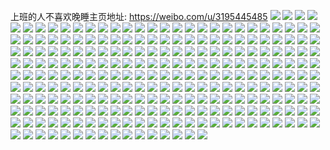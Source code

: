 上班的人不喜欢晚睡主页地址: https://weibo.com/u/3195445485 
![](https://wx4.sinaimg.cn/mw2000/be76a0edgy1h93vpdkoouj20u0140n47.jpg) 
![](https://wx4.sinaimg.cn/mw2000/be76a0edgy1h93gizn250j20u0140af1.jpg) 
![](https://wx4.sinaimg.cn/mw2000/be76a0edgy1h8yia69aj4j20u0140dlf.jpg) 
![](https://wx4.sinaimg.cn/mw2000/be76a0edgy1h8onwp5i1fj20u0140aiu.jpg) 
![](https://wx4.sinaimg.cn/mw2000/be76a0edgy1h82rznt5zdj20u0140qei.jpg) 
![](https://wx4.sinaimg.cn/mw2000/be76a0edgy1h82rzoq96zj20u0140guz.jpg) 
![](https://wx4.sinaimg.cn/mw2000/be76a0edgy1h82rzqeaekj20u00u0n2l.jpg) 
![](https://wx4.sinaimg.cn/mw2000/be76a0edgy1h7r7g95igaj20u00z1787.jpg) 
![](https://wx4.sinaimg.cn/mw2000/be76a0edgy1h7ow3k7xcqj20u014043k.jpg) 
![](https://wx4.sinaimg.cn/mw2000/be76a0edgy1h7li9wioosj20u00xs104.jpg) 
![](https://wx4.sinaimg.cn/mw2000/be76a0edgy1h7ilprq9d9j20rv0zzq4g.jpg) 
![](https://wx4.sinaimg.cn/mw2000/be76a0edgy1h7ilq4d5j5j20u00yb795.jpg) 
![](https://wx4.sinaimg.cn/mw2000/be76a0edgy1h7goikbb7kj21400u0q56.jpg) 
![](https://wx4.sinaimg.cn/mw2000/be76a0edgy1h7fie86htvj21400u0afz.jpg) 
![](https://wx4.sinaimg.cn/mw2000/be76a0edgy1h7fie93mxxj21400u0wg6.jpg) 
![](https://wx4.sinaimg.cn/mw2000/be76a0edgy1h7fie6km0oj21400u0q8u.jpg) 
![](https://wx4.sinaimg.cn/mw2000/be76a0edgy1h7b1nsx67rj20u00u0q7y.jpg) 
![](https://wx4.sinaimg.cn/mw2000/be76a0edgy1h7b1onofcej20u00u0tdq.jpg) 
![](https://wx4.sinaimg.cn/mw2000/be76a0edgy1h78o2j2mdlj20u0140q47.jpg) 
![](https://wx4.sinaimg.cn/mw2000/be76a0edgy1h78o2ig4esj20u0140aaz.jpg) 
![](https://wx4.sinaimg.cn/mw2000/be76a0edgy1h73v5k9mblj20u01sywhs.jpg) 
![](https://wx4.sinaimg.cn/mw2000/be76a0edgy1h71ge24q7xj20u0140gv7.jpg) 
![](https://wx4.sinaimg.cn/mw2000/be76a0edgy1h6rciutudfj20rg0vndgy.jpg) 
![](https://wx4.sinaimg.cn/mw2000/be76a0edgy1h6rcitcj0fj20rv1u741e.jpg) 
![](https://wx4.sinaimg.cn/mw2000/be76a0edgy1h6rcivlanpj20rx1kbjty.jpg) 
![](https://wx4.sinaimg.cn/mw2000/be76a0edgy1h6oq56gatbj213u0tutbo.jpg) 
![](https://wx4.sinaimg.cn/mw2000/be76a0edgy1h6nst0v7a3j20u01407ac.jpg) 
![](https://wx4.sinaimg.cn/mw2000/be76a0edgy1h6lkyioipnj20u00ucjvx.jpg) 
![](https://wx4.sinaimg.cn/mw2000/be76a0edgy1h6gsrweis8j20u00u0wk9.jpg) 
![](https://wx4.sinaimg.cn/mw2000/be76a0edgy1h6gsryjgbhj20wi0tpjwh.jpg) 
![](https://wx4.sinaimg.cn/mw2000/be76a0edgy1h6gss31bnxj20u00v8gob.jpg) 
![](https://wx4.sinaimg.cn/mw2000/be76a0edgy1h6ali694rvj20u0140agf.jpg) 
![](https://wx4.sinaimg.cn/mw2000/be76a0edgy1h65f70a97tj21400u0dm0.jpg) 
![](https://wx4.sinaimg.cn/mw2000/be76a0edgy1h65f47j8kkj20u01syteq.jpg) 
![](https://wx4.sinaimg.cn/mw2000/be76a0edgy1h4y6yfgmgxj20u01hcgzk.jpg) 
![](https://wx4.sinaimg.cn/mw2000/be76a0edgy1h4y6ygm2ipj21400u0dml.jpg) 
![](https://wx4.sinaimg.cn/mw2000/be76a0edgy1h4y6wlrkz5j20m80m8jts.jpg) 
![](https://wx4.sinaimg.cn/mw2000/be76a0edgy1h4y6y20873j20m80m8gns.jpg) 
![](https://wx4.sinaimg.cn/mw2000/be76a0edgy1h4iycrghu7j20u0140488.jpg) 
![](https://wx4.sinaimg.cn/mw2000/be76a0edgy1h4iyct1jzxj20u00vu0xo.jpg) 
![](https://wx4.sinaimg.cn/mw2000/be76a0edgy1h4fj3bg7xkj215f0o20vj.jpg) 
![](https://wx4.sinaimg.cn/mw2000/be76a0edgy1h4a155nf47j21400u042t.jpg) 
![](https://wx4.sinaimg.cn/mw2000/be76a0edgy1h3ztckcf5aj20u0140zul.jpg) 
![](https://wx4.sinaimg.cn/mw2000/be76a0edgy1h3k6srcdd6j21hc0u0dou.jpg) 
![](https://wx4.sinaimg.cn/mw2000/be76a0edgy1h3k6spi06ej21hc0u07lg.jpg) 
![](https://wx4.sinaimg.cn/mw2000/be76a0edgy1h3elb0wv6oj21hc0u0k2y.jpg) 
![](https://wx4.sinaimg.cn/mw2000/be76a0edgy1h3dnxn5h20j20u0140wn6.jpg) 
![](https://wx4.sinaimg.cn/mw2000/be76a0edgy1h3dnxo6qexj20u00wizq3.jpg) 
![](https://wx4.sinaimg.cn/mw2000/be76a0edgy1h3dnxphnuwj20u0140dnq.jpg) 
![](https://wx4.sinaimg.cn/mw2000/be76a0edgy1h3dnxqddnbj20u01400yf.jpg) 
![](https://wx4.sinaimg.cn/mw2000/be76a0edgy1h3dnxs1lgzj20u0140qbl.jpg) 
![](https://wx4.sinaimg.cn/mw2000/be76a0edgy1h37yrd3seaj21400u011n.jpg) 
![](https://wx4.sinaimg.cn/mw2000/be76a0edgy1h31i21gbvuj20u00u00xf.jpg) 
![](https://wx4.sinaimg.cn/mw2000/be76a0edgy1h2vigzo5hnj21400u0wj1.jpg) 
![](https://wx4.sinaimg.cn/mw2000/be76a0edgy1h2nbpgj6bkj21400u00yp.jpg) 
![](https://wx4.sinaimg.cn/mw2000/be76a0edgy1h0fjz0qbnbj20u0140456.jpg) 
![](https://wx4.sinaimg.cn/mw2000/be76a0edgy1h0fjz1flacj20u0140ago.jpg) 
![](https://wx4.sinaimg.cn/mw2000/be76a0edgy1h0fjz361sxj20u0140alv.jpg) 
![](https://wx4.sinaimg.cn/mw2000/be76a0edgy1gzntgb3773j20mv0rfn08.jpg) 
![](https://wx4.sinaimg.cn/mw2000/be76a0edgy1gz72pf26iqj21o0280x6p.jpg) 
![](https://wx4.sinaimg.cn/mw2000/be76a0edgy1gyxdrbqncoj21400u0dij.jpg) 
![](https://wx4.sinaimg.cn/mw2000/be76a0edgy1gyxdrb2bufj21400u0grs.jpg) 
![](https://wx4.sinaimg.cn/mw2000/be76a0edgy1gyuywmc73vj21400u010y.jpg) 
![](https://wx4.sinaimg.cn/mw2000/be76a0edgy1gyfpojhapbj20u0140dnr.jpg) 
![](https://wx4.sinaimg.cn/mw2000/be76a0edgy1gyfpokmglyj21400u043y.jpg) 
![](https://wx4.sinaimg.cn/mw2000/be76a0edgy1gy9uo7f07hj23402c0e82.jpg) 
![](https://wx4.sinaimg.cn/mw2000/be76a0edgy1gy22yc6nwfj21400u0qa9.jpg) 
![](https://wx4.sinaimg.cn/mw2000/be76a0edgy1gy22ycsdxcj20u0140ah9.jpg) 
![](https://wx4.sinaimg.cn/mw2000/be76a0edgy1gy22ydf4r6j20u00znwpa.jpg) 
![](https://wx4.sinaimg.cn/mw2000/be76a0edgy1gxzejjyzvpj22yo1o01ky.jpg) 
![](https://wx4.sinaimg.cn/mw2000/be76a0edgy1gxzejmo0pjj23402c0u0x.jpg) 
![](https://wx4.sinaimg.cn/mw2000/be76a0edgy1gxzejr3stqj23402c0npe.jpg) 
![](https://wx4.sinaimg.cn/mw2000/be76a0edgy1gxdm87uojvj24tg3c7kju.jpg) 
![](https://wx4.sinaimg.cn/mw2000/003ufLljgy1gv87tyai87j63402c0qv902.jpg) 
![](https://wx4.sinaimg.cn/mw2000/003ufLljgy1gv5zbm0qpvj62c03401kz02.jpg) 
![](https://wx4.sinaimg.cn/mw2000/003ufLljgy1gv08ombiabj62c02c0npe02.jpg) 
![](https://wx4.sinaimg.cn/mw2000/003ufLljgy1gunfwdd5cgj62c02c04qq02.jpg) 
![](https://wx4.sinaimg.cn/mw2000/003ufLljgy1gudxa64xnxj60u014044502.jpg) 
![](https://wx4.sinaimg.cn/mw2000/003ufLljgy1gudxaglmkpj60u014012e02.jpg) 
![](https://wx4.sinaimg.cn/mw2000/003ufLljgy1gudxa8d9waj60u0140wjo02.jpg) 
![](https://wx4.sinaimg.cn/mw2000/003ufLljgy1gu9e85mtpvj61400u0dqm02.jpg) 
![](https://wx4.sinaimg.cn/mw2000/be76a0edgy1gu1brtr9cfj22c0340e82.jpg) 
![](https://wx4.sinaimg.cn/mw2000/be76a0edgy1gu1brwonycj22c0340e82.jpg) 
![](https://wx4.sinaimg.cn/mw2000/be76a0edgy1gu18a3bylbj21o02807wi.jpg) 
![](https://wx4.sinaimg.cn/mw2000/be76a0edgy1gtmyg14bc8j20kw197tbv.jpg) 
![](https://wx4.sinaimg.cn/mw2000/be76a0edgy1gtgvmlmyygj20u014mth0.jpg) 
![](https://wx4.sinaimg.cn/mw2000/be76a0edgy1gtgvmfevzej20u014047k.jpg) 
![](https://wx4.sinaimg.cn/mw2000/be76a0edgy1gtgvmc39gdj20u014446d.jpg) 
![](https://wx4.sinaimg.cn/mw2000/be76a0edgy1gtgvmqvt5wj20u01407ed.jpg) 
![](https://wx4.sinaimg.cn/mw2000/be76a0edgy1gtgvmh1dz4j21400u0tfl.jpg) 
![](https://wx4.sinaimg.cn/mw2000/003ufLljgy1gszm3npb7wj60u0140jy302.jpg) 
![](https://wx4.sinaimg.cn/mw2000/be76a0edgy1gsnsuissalj20jw0iawjc.jpg) 
![](https://wx4.sinaimg.cn/mw2000/be76a0edgy1gsd981nt3aj21o0280b2c.jpg) 
![](https://wx4.sinaimg.cn/mw2000/003ufLljgy1gsd982pq10j63402c0b2902.jpg) 
![](https://wx4.sinaimg.cn/mw2000/be76a0edgy1gsd984z2itj23402c0hdt.jpg) 
![](https://wx4.sinaimg.cn/mw2000/be76a0edgy1grsflt9ouhj22801o0qv8.jpg) 
![](https://wx4.sinaimg.cn/mw2000/be76a0edgy1grsfmiffqvj23402c0x6q.jpg) 
![](https://wx4.sinaimg.cn/mw2000/be76a0edgy1grddr8ec75j21400u0qfr.jpg) 
![](https://wx4.sinaimg.cn/mw2000/be76a0edgy1gqxfsc0polj2340340hef.jpg) 
![](https://wx4.sinaimg.cn/mw2000/be76a0edgy1gqw8164o24j20n01ds7wh.jpg) 
![](https://wx4.sinaimg.cn/mw2000/be76a0edgy1gqsaryjojwj22c02c01kx.jpg) 
![](https://wx4.sinaimg.cn/mw2000/be76a0edgy1gqp9szetczj21sc2dsx6p.jpg) 
![](https://wx4.sinaimg.cn/mw2000/be76a0edgy1gqp9rsph4dj22801o0qv7.jpg) 
![](https://wx4.sinaimg.cn/mw2000/be76a0edgy1gqp9s2q8q3j22c0340b2j.jpg) 
![](https://wx4.sinaimg.cn/mw2000/be76a0edgy1gqp9s7tzvwj22c0340b2j.jpg) 
![](https://wx4.sinaimg.cn/mw2000/be76a0edgy1gqp9sbs5cvj22c0340b2e.jpg) 
![](https://wx4.sinaimg.cn/mw2000/be76a0edgy1gqp9sdht82j23402c07wh.jpg) 
![](https://wx4.sinaimg.cn/mw2000/be76a0edgy1gqp9sfc2hdj23402c0qtq.jpg) 
![](https://wx4.sinaimg.cn/mw2000/be76a0edgy1gqp9si9lqsj23402c01l2.jpg) 
![](https://wx4.sinaimg.cn/mw2000/be76a0edgy1gqp9vapdy3j23402c01ky.jpg) 
![](https://wx4.sinaimg.cn/mw2000/be76a0edgy1gqh6hlkxyyj23402c01l8.jpg) 
![](https://wx4.sinaimg.cn/mw2000/be76a0edgy1gqh6ho4o59j22c02c0x6p.jpg) 
![](https://wx4.sinaimg.cn/mw2000/be76a0edgy1gqehw9zbpbj20nf08edg8.jpg) 
![](https://wx4.sinaimg.cn/mw2000/be76a0edgy1gq6pymmdd0j21400u0gvm.jpg) 
![](https://wx4.sinaimg.cn/mw2000/be76a0edgy1gq5k3hn74vj21400u0q9d.jpg) 
![](https://wx4.sinaimg.cn/mw2000/be76a0edgy1gq35t5t7tfj21400u0dqt.jpg) 
![](https://wx4.sinaimg.cn/mw2000/be76a0edgy1gpu3n0yt9wj21400u0n3h.jpg) 
![](https://wx4.sinaimg.cn/mw2000/be76a0edgy1gpqf7t8uhnj20sg0gg759.jpg) 
![](https://wx4.sinaimg.cn/mw2000/be76a0edgy1gpqf7sl9lwj20sg0gcace.jpg) 
![](https://wx4.sinaimg.cn/mw2000/be76a0edgy1gpqf7trlurj20sg0n8752.jpg) 
![](https://wx4.sinaimg.cn/mw2000/be76a0edgy1gpnni7qw0hj23402c0dty.jpg) 
![](https://wx4.sinaimg.cn/mw2000/be76a0edgy1gph7f01t5yj21sc2ds4qu.jpg) 
![](https://wx4.sinaimg.cn/mw2000/be76a0edgy1gph7fi2gs2j22c0340npl.jpg) 
![](https://wx4.sinaimg.cn/mw2000/be76a0edgy1gph7f2vbroj23402c0b2j.jpg) 
![](https://wx4.sinaimg.cn/mw2000/be76a0edgy1gph7fe8o4dj23402c0npk.jpg) 
![](https://wx4.sinaimg.cn/mw2000/be76a0edgy1gph7ey3jggj2280280hdy.jpg) 
![](https://wx4.sinaimg.cn/mw2000/be76a0edgy1gph7f6e4tbj23402c0npn.jpg) 
![](https://wx4.sinaimg.cn/mw2000/be76a0edgy1gph7fblp66j23402c0npk.jpg) 
![](https://wx4.sinaimg.cn/mw2000/be76a0edgy1gph7f8sdwhj22c02c0hdy.jpg) 
![](https://wx4.sinaimg.cn/mw2000/be76a0edgy1gph7fl63c2j23402c0kju.jpg) 
![](https://wx4.sinaimg.cn/mw2000/be76a0edgy1gouofrxx6xj21sc2dse82.jpg) 
![](https://wx4.sinaimg.cn/mw2000/be76a0edgy1gouofqx8yzj21sc2dshdu.jpg) 
![](https://wx4.sinaimg.cn/mw2000/be76a0edgy1goqk5k2csxj21400u0wkj.jpg) 
![](https://wx4.sinaimg.cn/mw2000/be76a0edgy1goqk5krfb7j21400u0jxp.jpg) 
![](https://wx4.sinaimg.cn/mw2000/be76a0edgy1goqk5lmhhij20u0140479.jpg) 
![](https://wx4.sinaimg.cn/mw2000/be76a0edgy1goqk5m1ng8j20hi095gm0.jpg) 
![](https://wx4.sinaimg.cn/mw2000/be76a0edgy1gokvcg0m0xj23402c04qp.jpg) 
![](https://wx4.sinaimg.cn/mw2000/be76a0edgy1gojfhosd6bj23402c0npd.jpg) 
![](https://wx4.sinaimg.cn/mw2000/be76a0edgy1goipcsre98j20pf0f9dhx.jpg) 
![](https://wx4.sinaimg.cn/mw2000/be76a0edgy1goeq76fggpj20op0hejuh.jpg) 
![](https://wx4.sinaimg.cn/mw2000/be76a0edgy1goc82bcwgrj20u0140q7z.jpg) 
![](https://wx4.sinaimg.cn/mw2000/be76a0edgy1go9wqvo1zrj20mp0nfjus.jpg) 
![](https://wx4.sinaimg.cn/mw2000/be76a0edgy1go9wqw6bzsj20n010gjv4.jpg) 
![](https://wx4.sinaimg.cn/mw2000/be76a0edly1gnwphh6yr6j21400u0wi4.jpg) 
![](https://wx4.sinaimg.cn/mw2000/be76a0edgy1gnf7c1f7odj23402c0u0y.jpg) 
![](https://wx4.sinaimg.cn/mw2000/be76a0edgy1gn75fph7thj23402c0hck.jpg) 
![](https://wx4.sinaimg.cn/mw2000/be76a0edgy1gn75frkkjdj23402c0qv5.jpg) 
![](https://wx4.sinaimg.cn/mw2000/be76a0edgy1gn604xj00yj21o0280qv5.jpg) 
![](https://wx4.sinaimg.cn/mw2000/be76a0edgy1gn6053f1wtj21o02807wi.jpg) 
![](https://wx4.sinaimg.cn/mw2000/be76a0edgy1gn60556ydmj21o0280npd.jpg) 
![](https://wx4.sinaimg.cn/mw2000/be76a0edgy1gn6056q4vej21o0280npd.jpg) 
![](https://wx4.sinaimg.cn/mw2000/be76a0edgy1gn6058sizej23402c0e81.jpg) 
![](https://wx4.sinaimg.cn/mw2000/be76a0edgy1gn606scyglj21o0280u0x.jpg) 
![](https://wx4.sinaimg.cn/mw2000/be76a0edgy1gn606u2jnxj22801o04qq.jpg) 
![](https://wx4.sinaimg.cn/mw2000/be76a0edgy1gn606pw8a0j23402c0b2a.jpg) 
![](https://wx4.sinaimg.cn/mw2000/be76a0edgy1gn609egb0dj22801o01ky.jpg) 
![](https://wx4.sinaimg.cn/mw2000/be76a0edgy1gn5i67icu3j23402c0wp6.jpg) 
![](https://wx4.sinaimg.cn/mw2000/be76a0edly1gn2bh6uu6nj21400u04bj.jpg) 
![](https://wx4.sinaimg.cn/mw2000/be76a0edgy1gmqyrt6nsoj22ye1l4wxo.jpg) 
![](https://wx4.sinaimg.cn/mw2000/be76a0edgy1gmczygx0s8j213u0tugtk.jpg) 
![](https://wx4.sinaimg.cn/mw2000/be76a0edgy1gmbtj3m6azj21400u049k.jpg) 
![](https://wx4.sinaimg.cn/mw2000/be76a0edgy1gm7n4jpo5ij20sg0cbdge.jpg) 
![](https://wx4.sinaimg.cn/mw2000/be76a0edgy1glpw1bvo7ij20uf0u0dps.jpg) 
![](https://wx4.sinaimg.cn/mw2000/be76a0edgy1glpw1atzabj20u0140q9l.jpg) 
![](https://wx4.sinaimg.cn/mw2000/be76a0edgy1glovnm65z1j23402c01lc.jpg) 
![](https://wx4.sinaimg.cn/mw2000/be76a0edgy1glovnvdn47j22b92ume8a.jpg) 
![](https://wx4.sinaimg.cn/mw2000/be76a0edgy1glovnzrsgpj23402c0e83.jpg) 
![](https://wx4.sinaimg.cn/mw2000/be76a0edgy1glovo2w7lbj22c0340hdu.jpg) 
![](https://wx4.sinaimg.cn/mw2000/be76a0edgy1glnet9oun2j21400u0k2t.jpg) 
![](https://wx4.sinaimg.cn/mw2000/be76a0edgy1glneta47xrj21400u0k1t.jpg) 
![](https://wx4.sinaimg.cn/mw2000/be76a0edgy1glnet949h9j21400u0k0g.jpg) 
![](https://wx4.sinaimg.cn/mw2000/be76a0edgy1glnetat65bj21400u0dtm.jpg) 
![](https://wx4.sinaimg.cn/mw2000/be76a0edgy1glnetba1wsj21400u0h0h.jpg) 
![](https://wx4.sinaimg.cn/mw2000/be76a0edgy1glnetbvdguj21400u0asm.jpg) 
![](https://wx4.sinaimg.cn/mw2000/be76a0edgy1glnetdie7mj21400u012b.jpg) 
![](https://wx4.sinaimg.cn/mw2000/be76a0edgy1glnetchwxkj21400u0wm5.jpg) 
![](https://wx4.sinaimg.cn/mw2000/be76a0edgy1glnetd1ckej20u00ygwlo.jpg) 
![](https://wx4.sinaimg.cn/mw2000/be76a0edly1gllh7w1ofwj22c0340npd.jpg) 
![](https://wx4.sinaimg.cn/mw2000/be76a0edgy1glk0br4j94j20u0140tmw.jpg) 
![](https://wx4.sinaimg.cn/mw2000/be76a0edgy1glk0d1yclyj20u01407jd.jpg) 
![](https://wx4.sinaimg.cn/mw2000/be76a0edgy1glk0buta1tj20u0140k8d.jpg) 
![](https://wx4.sinaimg.cn/mw2000/be76a0edgy1glk0bwq345j20u0140dwo.jpg) 
![](https://wx4.sinaimg.cn/mw2000/be76a0edgy1glggygwmvpj21nz227u10.jpg) 
![](https://wx4.sinaimg.cn/mw2000/be76a0edgy1glggydt70tj21o02804qs.jpg) 
![](https://wx4.sinaimg.cn/mw2000/be76a0edgy1gl89n0wz9qj23402c07wi.jpg) 
![](https://wx4.sinaimg.cn/mw2000/be76a0edgy1gl89n8eiz7j21y32q7b2a.jpg) 
![](https://wx4.sinaimg.cn/mw2000/be76a0edgy1gl2t5wkos1j20u0140ted.jpg) 
![](https://wx4.sinaimg.cn/mw2000/be76a0edgy1gl2t5vtiy3j20u0140wli.jpg) 
![](https://wx4.sinaimg.cn/mw2000/be76a0edgy1gkvz5ruquoj20rv1fru0x.jpg) 
![](https://wx4.sinaimg.cn/mw2000/be76a0edgy1gkvgmmdtfrj23402c0kjl.jpg) 
![](https://wx4.sinaimg.cn/mw2000/be76a0edgy1gkvgmox53jj229v2c6b2b.jpg) 
![](https://wx4.sinaimg.cn/mw2000/be76a0edgy1gktmuyjjxfj20u0140dns.jpg) 
![](https://wx4.sinaimg.cn/mw2000/be76a0edgy1gkt5tegh6nj21400u0dtp.jpg) 
![](https://wx4.sinaimg.cn/mw2000/be76a0edgy1gksjbqwj2mj20u00u043k.jpg) 
![](https://wx4.sinaimg.cn/mw2000/be76a0edgy1gkqa9bwa4vj20o80o87r5.jpg) 
![](https://wx4.sinaimg.cn/mw2000/be76a0edgy1gkqaagmx56j216n16ou0y.jpg) 
![](https://wx4.sinaimg.cn/mw2000/be76a0edgy1gkqa9irvarj216o16o4qr.jpg) 
![](https://wx4.sinaimg.cn/mw2000/be76a0edgy1gkqa9etndvj216n16j7wi.jpg) 
![](https://wx4.sinaimg.cn/mw2000/be76a0edgy1gkqa9avwxmj216o1kwnpe.jpg) 
![](https://wx4.sinaimg.cn/mw2000/be76a0edgy1gkqa9h2344j216o16o1ky.jpg) 
![](https://wx4.sinaimg.cn/mw2000/be76a0edgy1gkjqv4i9f6j20u10u0gr4.jpg) 
![](https://wx4.sinaimg.cn/mw2000/be76a0edgy1gkjqv2uaa9j20u10u0tgx.jpg) 
![](https://wx4.sinaimg.cn/mw2000/be76a0edgy1gkjqv9qjhqj20u0140kbp.jpg) 
![](https://wx4.sinaimg.cn/mw2000/be76a0edgy1gkjr1n84d8j20u0140h25.jpg) 
![](https://wx4.sinaimg.cn/mw2000/be76a0edgy1gkio98d01pj216o1kwu0y.jpg) 
![](https://wx4.sinaimg.cn/mw2000/be76a0edgy1gkio91gkn6j216o1kwb2b.jpg) 
![](https://wx4.sinaimg.cn/mw2000/be76a0edgy1gkio9hqvh6j216o1kwb2b.jpg) 
![](https://wx4.sinaimg.cn/mw2000/be76a0edgy1gkioa0ivtvj216o1kwb2b.jpg) 
![](https://wx4.sinaimg.cn/mw2000/be76a0edgy1gki4ajva6fj216n16oqv6.jpg) 
![](https://wx4.sinaimg.cn/mw2000/be76a0edgy1gki4alngfej216o1kwhdu.jpg) 
![](https://wx4.sinaimg.cn/mw2000/be76a0edgy1gki4aif3vtj216o1kw4qq.jpg) 
![](https://wx4.sinaimg.cn/mw2000/be76a0edgy1gki4amssltj216o1kw7wi.jpg) 
![](https://wx4.sinaimg.cn/mw2000/be76a0edgy1gki4aq4853j216n16ox6p.jpg) 
![](https://wx4.sinaimg.cn/mw2000/be76a0edgy1gki4aou8foj216o1kwhdu.jpg) 
![](https://wx4.sinaimg.cn/mw2000/be76a0edgy1gkfn5n5x5xj21400u04b0.jpg) 
![](https://wx4.sinaimg.cn/mw2000/be76a0edgy1gkbqs8fn9zj20kk0reqdq.jpg) 
![](https://wx4.sinaimg.cn/mw2000/be76a0edgy1gkb9zdkdnoj20mz0rg0u9.jpg) 
![](https://wx4.sinaimg.cn/mw2000/be76a0edgy1gkb9zflz8aj21400u0k1p.jpg) 
![](https://wx4.sinaimg.cn/mw2000/be76a0edgy1gkb01o4yayj21400u0wrj.jpg) 
![](https://wx4.sinaimg.cn/mw2000/be76a0edgy1gkb01jznu6j21400u0guz.jpg) 
![](https://wx4.sinaimg.cn/mw2000/be76a0edgy1gkb01fkr6ej21400u0dot.jpg) 
![](https://wx4.sinaimg.cn/mw2000/be76a0edgy1gkb01m370yj21400u0k5g.jpg) 
![](https://wx4.sinaimg.cn/mw2000/be76a0edgy1gkb01ggsdrj20u00u0q8y.jpg) 
![](https://wx4.sinaimg.cn/mw2000/be76a0edgy1gkb01ow419j20u00u179f.jpg) 
![](https://wx4.sinaimg.cn/mw2000/be76a0edgy1gk9zj4tx4gj21o02801l2.jpg) 
![](https://wx4.sinaimg.cn/mw2000/be76a0edgy1gk9zj8metxj21o0280hdy.jpg) 
![](https://wx4.sinaimg.cn/mw2000/be76a0edgy1gk915l1qt2j21400u0qc9.jpg) 
![](https://wx4.sinaimg.cn/mw2000/be76a0edgy1gk915mwub2j21400u0k27.jpg) 
![](https://wx4.sinaimg.cn/mw2000/be76a0edgy1gk8ybm9xwnj21400u00z6.jpg) 
![](https://wx4.sinaimg.cn/mw2000/be76a0edgy1gk8ybpisw4j21hc0u0wsx.jpg) 
![](https://wx4.sinaimg.cn/mw2000/be76a0edgy1gk5yukb68vj21o0280x6p.jpg) 
![](https://wx4.sinaimg.cn/mw2000/be76a0edgy1gk5yuj7ka7j21o0280kjl.jpg) 
![](https://wx4.sinaimg.cn/mw2000/be76a0edgy1gk52t2ve55j21400u0djd.jpg) 
![](https://wx4.sinaimg.cn/mw2000/be76a0edgy1gk52t29tgmj20u00u012s.jpg) 
![](https://wx4.sinaimg.cn/mw2000/be76a0edgy1gk20qdpnawj21400u0dk0.jpg) 
![](https://wx4.sinaimg.cn/mw2000/be76a0edgy1gk0rt8gx7gj21400u0wj8.jpg) 
![](https://wx4.sinaimg.cn/mw2000/be76a0edgy1gjwrlwux11j23k02o0u0z.jpg) 
![](https://wx4.sinaimg.cn/mw2000/be76a0edgy1gjst205isyj23k02o0hdv.jpg) 
![](https://wx4.sinaimg.cn/mw2000/be76a0edgy1gjnwkdi7a4j21400u0gva.jpg) 
![](https://wx4.sinaimg.cn/mw2000/be76a0edgy1gjlsx24pdsj21400u0gzh.jpg) 
![](https://wx4.sinaimg.cn/mw2000/be76a0edgy1gjd84dxsx7j21400u076u.jpg) 
![](https://wx4.sinaimg.cn/mw2000/be76a0edgy1gjd84fbc5tj21400u0ju5.jpg) 
![](https://wx4.sinaimg.cn/mw2000/be76a0edgy1gj7h7whgyej21400u0wke.jpg) 
![](https://wx4.sinaimg.cn/mw2000/be76a0edgy1gj4clufr0hj20u0140wji.jpg) 
![](https://wx4.sinaimg.cn/mw2000/be76a0edgy1giw8i84353j21400u0q8q.jpg) 
